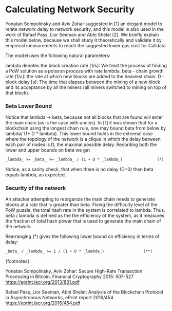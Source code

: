 # Calculating Network Security

Yonatan Sompolinsky and Aviv Zohar suggested in [1] an elegant model to relate network delay to network security, and this model is also used in the work of Rafael Pass, Lior Seeman and Abhi Shelat [2]. We briefly explain this model below, because we shall study it theoretically and validate it by empirical measurements to reach the suggested lower gas cost for Calldata.

The model uses the following natural parameters:

lambda denotes the block creation rate [1/s]: We treat the process of finding a PoW solution as a poisson process with rate lambda.
beta - chain growth rate [1/s]: the rate at which new blocks are added to the heaviest chain.
D - block delay [s]: The time that elapses between the mining of a new block and its acceptance by all the miners (all miners switched to mining on top of that block).


### Beta Lower Bound
Notice that lambda => beta, because not all blocks that are found will enter the main chain (as is the case with uncles). In [1] it was shown that for a blockchain using the longest chain rule, one may bound beta from below by lambda/ (1+ D * lambda). This lower bound holds in the extremal case where the topology of the network is a clique in which the delay between each pair of nodes is D, the maximal possible delay. Recording both the lower and upper bounds on beta we get

```latex
_lambda_ >= _beta_ >= _lambda_ / (1 + D * _lambda_)               (*)
```

Notice, as a sanity check, that when there is no delay (D=0) then beta equals lambda, as expected.

### Security of the network

An attacker attempting to reorganize the main chain needs to generate blocks at a rate that is greater than beta. Fixing the difficulty level of the PoW puzzle, the total hash rate in the system is correlated to lambda. Thus, beta / lambda is defined as the the efficiency of the system, as it measures the fraction of total hash power that is used to generate the main chain of the network.

Rearranging (*) gives the following lower bound on efficiency in terms of delay:

```latex
_beta_ / _lambda_ >= 1 / (1 + D * _lambda_)                 (**)
```

{footnotes}

 Yonatan Sompolinsky, Aviv Zohar: Secure High-Rate Transaction Processing in Bitcoin. Financial Cryptography 2015: 507-527
https://eprint.iacr.org/2013/881.pdf

Rafael Pass, Lior Seeman, Abhi Shelat: Analysis of the Blockchain Protocol in Asynchronous Networks, ePrint report 2016/454
https://eprint.iacr.org/2016/454.pdf